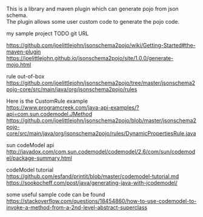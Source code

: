 
This is a library and maven plugin which can generate pojo from json schema.  
The plugin allows some user custom code to generate the pojo code. 

my sample project
TODO git URL

https://github.com/joelittlejohn/jsonschema2pojo/wiki/Getting-Started#the-maven-plugin  
https://joelittlejohn.github.io/jsonschema2pojo/site/1.0.0/generate-mojo.html  

rule out-of-box
https://github.com/joelittlejohn/jsonschema2pojo/tree/master/jsonschema2pojo-core/src/main/java/org/jsonschema2pojo/rules

Here is the CustomRule example  
https://www.programcreek.com/java-api-examples/?api=com.sun.codemodel.JMethod  
https://github.com/joelittlejohn/jsonschema2pojo/blob/master/jsonschema2pojo-core/src/main/java/org/jsonschema2pojo/rules/DynamicPropertiesRule.java

sun codeModel api  
http://javadox.com/com.sun.codemodel/codemodel/2.6/com/sun/codemodel/package-summary.html 

codeModel tutorial  
https://github.com/esfand/printit/blob/master/codemodel-tutorial.md  
https://sookocheff.com/post/java/generating-java-with-jcodemodel/

some useful sample code can be found 
https://stackoverflow.com/questions/18454860/how-to-use-codemodel-to-invoke-a-method-from-a-2nd-level-abstract-superclass